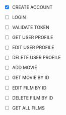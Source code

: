 * [x] CREATE ACCOUNT
* [ ] LOGIN
* [ ] VALIDATE TOKEN
* [ ] GET USER PROFILE
* [ ] EDIT USER PROFILE
* [ ] DELETE USER PROFILE
* [ ] ADD MOVIE
* [ ] GET MOVIE BY ID
* [ ] EDIT FILM BY ID
* [ ] DELETE FILM BY ID
* [ ] GET ALL FILMS


